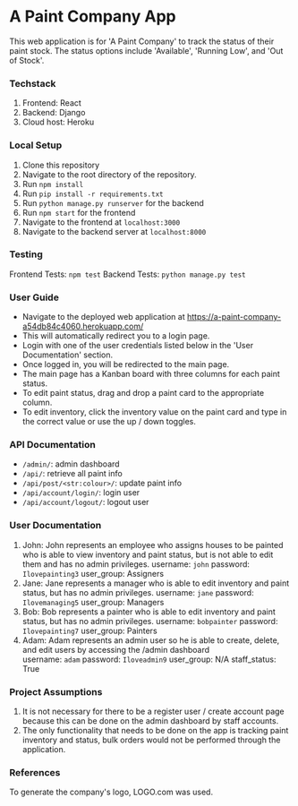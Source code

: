 # A Paint Company App

This web application is for 'A Paint Company' to track the status of their paint stock. The status options include 'Available', 'Running Low', and 'Out of Stock'.

### Techstack 
1. Frontend: React
2. Backend: Django
3. Cloud host: Heroku

### Local Setup 
1. Clone this repository 
2. Navigate to the root directory of the repository.
2. Run `npm install` 
3. Run `pip install -r requirements.txt`
4. Run `python manage.py runserver` for the backend 
5. Run `npm start` for the frontend 
6. Navigate to the frontend at `localhost:3000`
7. Navigate to the backend server at `localhost:8000` 

### Testing 
Frontend Tests: `npm test`
Backend Tests: `python manage.py test`

### User Guide 
- Navigate to the deployed web application at https://a-paint-company-a54db84c4060.herokuapp.com/
- This will automatically redirect you to a login page.
- Login with one of the user credentials listed below in the 'User Documentation' section.
- Once logged in, you will be redirected to the main page. 
- The main page has a Kanban board with three columns for each paint status.
- To edit paint status, drag and drop a paint card to the appropriate column.
- To edit inventory, click the inventory value on the paint card and type in the correct value or use the up / down toggles. 

### API Documentation 
- `/admin/`: admin dashboard 
- `/api/`: retrieve all paint info 
- `/api/post/<str:colour>/`: update paint info 
- `/api/account/login/`: login user 
- `/api/account/logout/`: logout user 

### User Documentation
1. John: John represents an employee who assigns houses to be painted who is able to view inventory and paint status, but is not able to edit them and has no admin privileges.
username: `john`
password: `Ilovepainting3`
user_group: Assigners
2. Jane: Jane represents a manager who is able to edit inventory and paint status, but has no admin privileges.
username: `jane`
password: `Ilovemanaging5`
user_group: Managers
3. Bob: Bob represents a painter who is able to edit inventory and paint status, but has no admin privileges.
username: `bobpainter`
password: `Ilovepainting7`
user_group: Painters
4. Adam: Adam represents an admin user so he is able to create, delete, and edit users by accessing the /admin dashboard  
username: `adam`
password: `Iloveadmin9`
user_group: N/A
staff_status: True 

### Project Assumptions 
1. It is not necessary for there to be a register user / create account page because this can be done on the admin dashboard by staff accounts.
2. The only functionality that needs to be done on the app is tracking paint inventory and status, bulk orders would not be performed through the application. 

### References 
To generate the company's logo, LOGO.com was used. 
